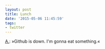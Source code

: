 ```yaml
---
layout: post
title: Lunch
date: '2015-05-06 11:45:59'
tags:
- twitter
---
```


[A.](/author/andreas/): »Github is down. I'm gonna eat something.«